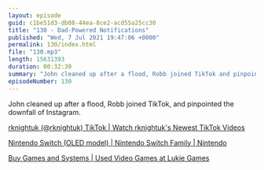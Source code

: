 ```yaml
---
layout: episode
guid: c1be51d3-db08-44ea-8ce2-acd55a25cc30
title: "130 - Dad-Powered Notifications"
published: "Wed, 7 Jul 2021 19:47:06 +0000"
permalink: 130/index.html
file: "130.mp3"
length: 15631393
duration: 00:32:30
summary: "John cleaned up after a flood, Robb joined TikTok and pinpointed the downfall of Instagram."
episodeNumber: 130
---
```


John cleaned up after a flood, Robb joined TikTok, and pinpointed the downfall of Instagram.

[rknightuk (@rknightuk) TikTok | Watch rknightuk's Newest TikTok Videos](https://www.tiktok.com/@rknightuk?lang=en)

[Nintendo Switch (OLED model) | Nintendo Switch Family | Nintendo](https://www.nintendo.co.uk/Nintendo-Switch-Family/Nintendo-Switch-OLED-model-/Nintendo-Switch-OLED-model--2000984.html)

[Buy Games and Systems | Used Video Games at Lukie Games](https://www.lukiegames.com/?gclid=CjwKCAjwoZWHBhBgEiwAiMN66cj4ZLcthVttz2vGKOh2EyjkgeZmkNTbo1y-xunWPsvEQDvVEI3W6hoCTqcQAvD_BwE)
